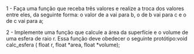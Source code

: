 1 - Faça uma função que receba três valores e realize a troca dos valores entre eles, da seguinte forma: o valor de a vai para b, o de b vai para c e o de c vai para a;

2 - Implemente uma função que calcule a área da superfície e o volume de uma esfera de raio r. Essa função deve obedecer o seguinte protótipo:void calc_esfera ( float r, float *area, float *volume);
